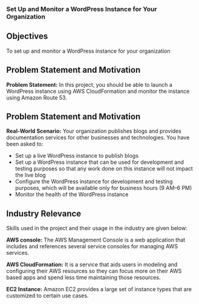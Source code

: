 ### Set Up and Monitor a WordPress Instance for Your Organization

## Objectives
To set up and monitor a WordPress instance for your  organization

## Problem Statement and Motivation
**Problem Statement:** In this project, you should be able to launch a WordPress instance using AWS CloudFormation and monitor the instance using Amazon Route 53.

## Problem Statement and Motivation

**Real-World Scenario:** Your organization publishes blogs and provides documentation services for other businesses and technologies. You have been asked to:

* Set up a live WordPress instance to publish blogs
* Set up a WordPress instance that can be used for development and 
testing purposes so that any work done on this instance will not impact 
the live blog
* Configure the WordPress instance for development and testing 
purposes, which will be available only for business hours (9 AM–6 PM)
* Monitor the health of the WordPress instance

## Industry Relevance
Skills used in the project and their usage in the industry are given below:

**AWS console:** The AWS Management Console is a web application that includes and references several service consoles for managing AWS services.

**AWS CloudFormation:** It is a service that aids users in modeling and configuring their AWS resources so they can focus more on their AWS based apps and spend less time maintaining those resources. 

**EC2 Instance:** Amazon EC2 provides a large set of instance types that are customized to certain use cases. 
